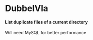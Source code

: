 # DubbelVla
#### List duplicate files of a current directory


Will need MySQL for better performance
